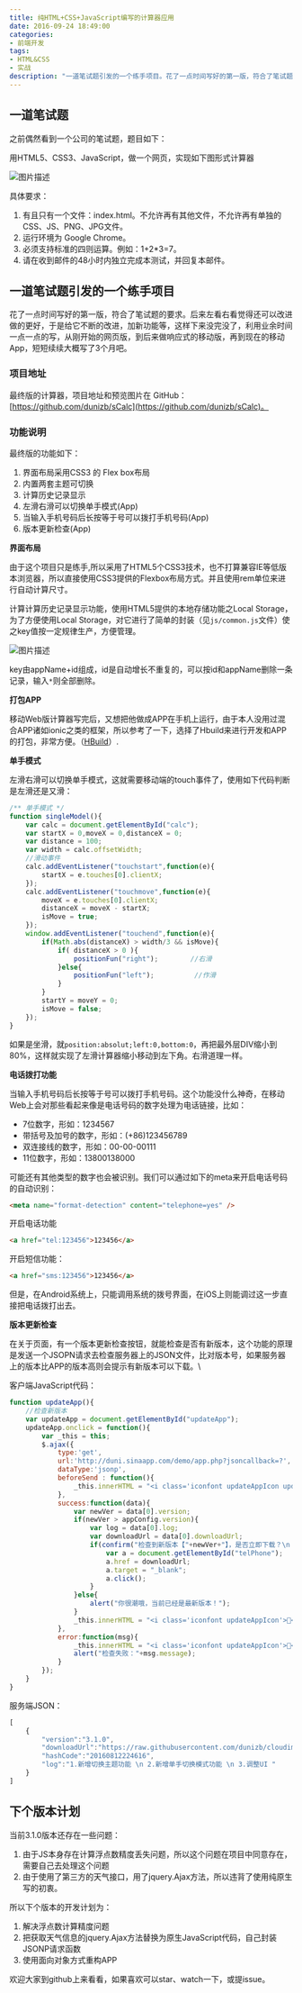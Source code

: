 ```yaml
---
title: 纯HTML+CSS+JavaScript编写的计算器应用
date: 2016-09-24 18:49:00
categories:
- 前端开发
tags:
- HTML&CSS
- 实战
description: "一道笔试题引发的一个练手项目。花了一点时间写好的第一版，符合了笔试题的要求。后来左看右看觉得还可以改进做的更好，于是给它不断的改进，加新功能等，这样下来没完没了，利用业余时间一点一点的写，从刚开始的网页版，到后来做响应式的移动版，再到现在的移动App，短短续续大概写了3个月吧。"
---
```


## 一道笔试题

之前偶然看到一个公司的笔试题，题目如下：

用HTML5、CSS3、JavaScript，做一个网页，实现如下图形式计算器

![图片描述][1]
 
具体要求：

1. 有且只有一个文件：index.html。不允许再有其他文件，不允许再有单独的CSS、JS、PNG、JPG文件。  
2. 运行环境为 Google Chrome。  
3. 必须支持标准的四则运算。例如：1+2*3=7。  
4. 请在收到邮件的48小时内独立完成本测试，并回复本邮件。  

## 一道笔试题引发的一个练手项目

花了一点时间写好的第一版，符合了笔试题的要求。后来左看右看觉得还可以改进做的更好，于是给它不断的改进，加新功能等，这样下来没完没了，利用业余时间一点一点的写，从刚开始的网页版，到后来做响应式的移动版，再到现在的移动App，短短续续大概写了3个月吧。

### 项目地址

最终版的计算器，项目地址和预览图片在 GitHub：[https://github.com/dunizb/sCalc](https://github.com/dunizb/sCalc)。

### 功能说明

最终版的功能如下：  
1. 界面布局采用CSS3 的 Flex box布局  
2. 内置两套主题可切换  
3. 计算历史记录显示  
4. 左滑右滑可以切换单手模式(App)  
5. 当输入手机号码后长按等于号可以拨打手机号码(App)  
6. 版本更新检查(App)  

**界面布局**

由于这个项目只是练手,所以采用了HTML5个CSS3技术，也不打算兼容IE等低版本浏览器，所以直接使用CSS3提供的Flexbox布局方式。并且使用rem单位来进行自动计算尺寸。

计算计算历史记录显示功能，使用HTML5提供的本地存储功能之Local Storage，为了方便使用Local Storage，对它进行了简单的封装（见`js/common.js`文件）使之key值按一定规律生产，方便管理。

![图片描述][2]

key由appName+id组成，id是自动增长不重复的，可以按id和appName删除一条记录，输入`*`则全部删除。

**打包APP**

移动Web版计算器写完后，又想把他做成APP在手机上运行，由于本人没用过混合APP诸如ionic之类的框架，所以参考了一下，选择了Hbuild来进行开发和APP的打包，非常方便。（[HBuild](//www.dcloud.io/index.html)）.

**单手模式**

左滑右滑可以切换单手模式，这就需要移动端的touch事件了，使用如下代码判断是左滑还是又滑：
```js
/** 单手模式 */
function singleModel(){
    var calc = document.getElementById("calc");
    var startX = 0,moveX = 0,distanceX = 0;
    var distance = 100;  
    var width = calc.offsetWidth;
    //滑动事件
    calc.addEventListener("touchstart",function(e){
        startX = e.touches[0].clientX;
    });
    calc.addEventListener("touchmove",function(e){
        moveX = e.touches[0].clientX;
        distanceX = moveX - startX;
        isMove = true;
    });
    window.addEventListener("touchend",function(e){
        if(Math.abs(distanceX) > width/3 && isMove){
            if( distanceX > 0 ){
                positionFun("right");        //右滑
            }else{
                positionFun("left");          //作滑
            }
        }
        startY = moveY = 0;
        isMove = false;
    });   
}
```
如果是坐滑，就`position:absolut;left:0,bottom:0`，再把最外层DIV缩小到80%，这样就实现了左滑计算器缩小移动到左下角。右滑道理一样。

**电话拨打功能**

当输入手机号码后长按等于号可以拨打手机号码。这个功能没什么神奇，在移动Web上会对那些看起来像是电话号码的数字处理为电话链接，比如：

+ 7位数字，形如：1234567
+ 带括号及加号的数字，形如：(+86)123456789
+ 双连接线的数字，形如：00-00-00111
+ 11位数字，形如：13800138000

可能还有其他类型的数字也会被识别。我们可以通过如下的meta来开启电话号码的自动识别：
```html
<meta name="format-detection" content="telephone=yes" />
```

开启电话功能
```html
<a href="tel:123456">123456</a>
```

开启短信功能：
```html
<a href="sms:123456">123456</a> 
```

但是，在Android系统上，只能调用系统的拨号界面，在iOS上则能调过这一步直接把电话拨打出去。

**版本更新检查**

在关于页面，有一个版本更新检查按钮，就能检查是否有新版本，这个功能的原理是发送一个JSOPN请求去检查服务器上的JSON文件，比对版本号，如果服务器上的版本比APP的版本高则会提示有新版本可以下载。\

客户端JavaScript代码：
```js
function updateApp(){
    //检查新版本
    var updateApp = document.getElementById("updateApp");
    updateApp.onclick = function(){
        var _this = this;
        $.ajax({
            type:'get',
            url:'http://duni.sinaapp.com/demo/app.php?jsoncallback=?',
            dataType:'jsonp',
            beforeSend : function(){
                _this.innerHTML = "<i class='iconfont updateAppIcon updateAppIconRotate'></i> 正在检查新版本...";
            },
            success:function(data){
                var newVer = data[0].version;
                if(newVer > appConfig.version){
                    var log = data[0].log;
                    var downloadUrl = data[0].downloadUrl;
                    if(confirm("检查到新版本【"+newVer+"】，是否立即下载？\n 更新日志：\n " + log)){
                        var a = document.getElementById("telPhone");
                        a.href = downloadUrl;
                        a.target = "_blank";
                        a.click();
                    }
                }else{
                    alert("你很潮哦，当前已经是最新版本！");
                }
                _this.innerHTML = "<i class='iconfont updateAppIcon'></i> 检查新版本";
            },
            error:function(msg){
                _this.innerHTML = "<i class='iconfont updateAppIcon'></i> 检查新版本";
                alert("检查失败："+msg.message);
            }
        });
    }
}
```
服务端JSON：
```js
[
    {
        "version":"3.1.0",
        "downloadUrl":"https://raw.githubusercontent.com/dunizb/cloudimg/master/demo/app/myCalc-3.1.0.apk",
        "hashCode":"20160812224616",
        "log":"1.新增切换主题功能 \n 2.新增单手切换模式功能 \n 3.调整UI "
    }
]
```

## 下个版本计划

当前3.1.0版本还存在一些问题：  
1. 由于JS本身存在计算浮点数精度丢失问题，所以这个问题在项目中同意存在，需要自己去处理这个问题  
2. 由于使用了第三方的天气接口，用了jquery.Ajax方法，所以违背了使用纯原生写的初衷。  

所以下个版本的开发计划为：  
1. 解决浮点数计算精度问题  
2. 把获取天气信息的jquery.Ajax方法替换为原生JavaScript代码，自己封装JSONP请求函数  
3. 使用面向对象方式重构APP  

欢迎大家到github上来看看，如果喜欢可以star、watch一下，或提issue。


  [1]: https://segmentfault.com/img/bVDrd0?w=464&h=640
  [2]: https://segmentfault.com/img/bVDreb?w=1086&h=316